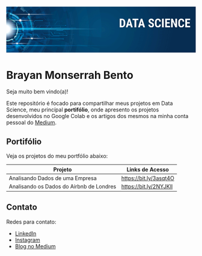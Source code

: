 ![Banner DS](https://github.com/brayannmb/Data-Science/blob/main/banner.png)

# **Brayan Monserrah Bento**
 Seja muito bem vindo(a)!

Este repositório é focado para compartilhar meus projetos em Data Science, meu princípal **portifólio**, onde apresento os projetos desenvolvidos no Google Colab e os artigos dos mesmos na minha conta pessoal do [Medium](https://medium.com/@brayan.bento1).

## **Portifólio**

Veja os projetos do meu portfólio abaixo:

Projeto | Links de Acesso
---|---|
Analisando Dados de uma Empresa | https://bit.ly/3asqt4O
Analisando os Dados do Airbnb de Londres | https://bit.ly/2NYJKlI

## **Contato**
Redes para contato:

* [LinkedIn](https://linkedin.com/in/brayan-bento)
* [Instagram](https://www.instagram.com/brayannmb/)
* [Blog no Medium](https://medium.com/@brayan.bento1) 
